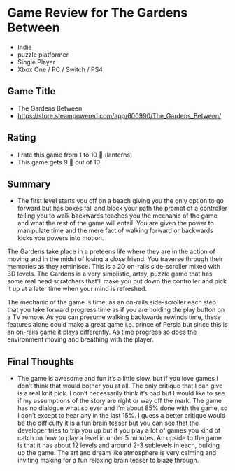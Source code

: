 # Game Review for The Gardens Between

- Indie
- puzzle platformer
- Single Player
- Xbox One / PC / Switch / PS4

## Game Title

- The Gardens Between
- https://store.steampowered.com/app/600990/The_Gardens_Between/

## Rating

- I rate this game from 1 to 10 :izakaya_lantern: (lanterns)
- This game gets 9 :izakaya_lantern: out of 10

## Summary

- The first level starts you off on a beach giving you the only option to go forward but has boxes fall and block your path the prompt of a controller telling you to walk backwards teaches you the mechanic of the game and what the rest of the game will entail. You are given the power to manipulate time and the mere fact of walking forward or backwards kicks you powers into motion.

The Gardens take place in a preteens life where they are in the action of moving and in the midst of losing a close friend. You traverse through their memories as they reminisce. This is a 2D on-rails side-scroller mixed with 3D levels. The Gardens is a very simplistic, artsy, puzzle game that has some real head scratchers that'll make you put down the controller and pick it up at a later time when your mind is refreshed.

The mechanic of the game is time, as an on-rails side-scroller each step that you take forward progress time as if you are holding the play button on a TV remote. As you can presume walking backwards rewinds time, these features alone could make a great game i.e. prince of Persia but since this is an on-rails game it plays differently. As time progress so does the environment moving and breathing with the player.

## Final Thoughts

- The game is awesome and fun it’s a little slow, but if you love games I don’t think that would bother you at all. The only critique that I can give is a real knit pick. I don’t necessarily think it’s bad but I would like to see if my assumptions of the story are right or way off the mark. The game has no dialogue what so ever and I’m about 85% done with the game, so I don’t except to hear any in the last 15%. I guess a better critique would be the difficulty it is a fun brain teaser but you can see that the developer tries to trip you up but if you play a lot of games you kind of catch on how to play a level in under 5 minutes. An upside to the game is that it has about 12 levels and around 2-3 sublevels in each, bulking up the game. The art and dream like atmosphere is very calming and inviting making for a fun relaxing brain teaser to blaze through.
